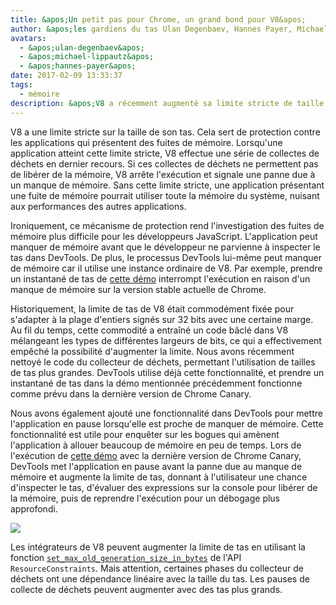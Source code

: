 ```yaml
---
title: &apos;Un petit pas pour Chrome, un grand bond pour V8&apos;
author: &apos;les gardiens du tas Ulan Degenbaev, Hannes Payer, Michael Lippautz, et le guerrier DevTools Alexey Kozyatinskiy&apos;
avatars:
  - &apos;ulan-degenbaev&apos;
  - &apos;michael-lippautz&apos;
  - &apos;hannes-payer&apos;
date: 2017-02-09 13:33:37
tags:
  - mémoire
description: &apos;V8 a récemment augmenté sa limite stricte de taille de tas.&apos;
---
```

V8 a une limite stricte sur la taille de son tas. Cela sert de protection contre les applications qui présentent des fuites de mémoire. Lorsqu'une application atteint cette limite stricte, V8 effectue une série de collectes de déchets en dernier recours. Si ces collectes de déchets ne permettent pas de libérer de la mémoire, V8 arrête l'exécution et signale une panne due à un manque de mémoire. Sans cette limite stricte, une application présentant une fuite de mémoire pourrait utiliser toute la mémoire du système, nuisant aux performances des autres applications.

<!--truncate-->
Ironiquement, ce mécanisme de protection rend l'investigation des fuites de mémoire plus difficile pour les développeurs JavaScript. L'application peut manquer de mémoire avant que le développeur ne parvienne à inspecter le tas dans DevTools. De plus, le processus DevTools lui-même peut manquer de mémoire car il utilise une instance ordinaire de V8. Par exemple, prendre un instantané de tas de [cette démo](https://ulan.github.io/misc/heap-snapshot-demo.html) interrompt l'exécution en raison d'un manque de mémoire sur la version stable actuelle de Chrome.

Historiquement, la limite de tas de V8 était commodément fixée pour s'adapter à la plage d'entiers signés sur 32 bits avec une certaine marge. Au fil du temps, cette commodité a entraîné un code bâclé dans V8 mélangeant les types de différentes largeurs de bits, ce qui a effectivement empêché la possibilité d'augmenter la limite. Nous avons récemment nettoyé le code du collecteur de déchets, permettant l'utilisation de tailles de tas plus grandes. DevTools utilise déjà cette fonctionnalité, et prendre un instantané de tas dans la démo mentionnée précédemment fonctionne comme prévu dans la dernière version de Chrome Canary.

Nous avons également ajouté une fonctionnalité dans DevTools pour mettre l'application en pause lorsqu'elle est proche de manquer de mémoire. Cette fonctionnalité est utile pour enquêter sur les bogues qui amènent l'application à allouer beaucoup de mémoire en peu de temps. Lors de l'exécution de [cette démo](https://ulan.github.io/misc/oom.html) avec la dernière version de Chrome Canary, DevTools met l'application en pause avant la panne due au manque de mémoire et augmente la limite de tas, donnant à l'utilisateur une chance d'inspecter le tas, d'évaluer des expressions sur la console pour libérer de la mémoire, puis de reprendre l'exécution pour un débogage plus approfondi.

![](/_img/heap-size-limit/debugger.png)

Les intégrateurs de V8 peuvent augmenter la limite de tas en utilisant la fonction [`set_max_old_generation_size_in_bytes`](https://codesearch.chromium.org/chromium/src/v8/include/v8-isolate.h?q=set_max_old_generation_size_in_bytes) de l'API `ResourceConstraints`. Mais attention, certaines phases du collecteur de déchets ont une dépendance linéaire avec la taille du tas. Les pauses de collecte de déchets peuvent augmenter avec des tas plus grands.
